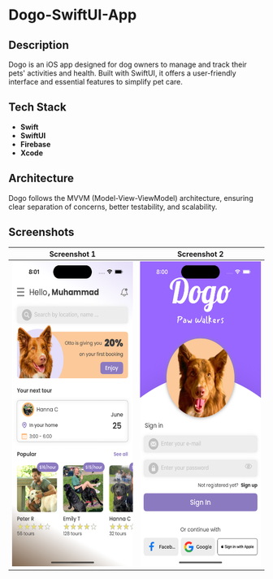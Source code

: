 # Dogo-SwiftUI-App

## Description

Dogo is an iOS app designed for dog owners to manage and track their pets' activities and health. Built with SwiftUI, it offers a user-friendly interface and essential features to simplify pet care.

## Tech Stack

- **Swift**
- **SwiftUI**
- **Firebase**
- **Xcode**

## Architecture

Dogo follows the MVVM (Model-View-ViewModel) architecture, ensuring clear separation of concerns, better testability, and scalability.

## Screenshots

| Screenshot 1 | Screenshot 2 |
|--------------|--------------|
| <img src="Screenshots/SS1.png" alt="Screenshot 1" width="300" height="600"> | <img src="Screenshots/SS2.png" alt="Screenshot 2" width="300" height="600"> |
